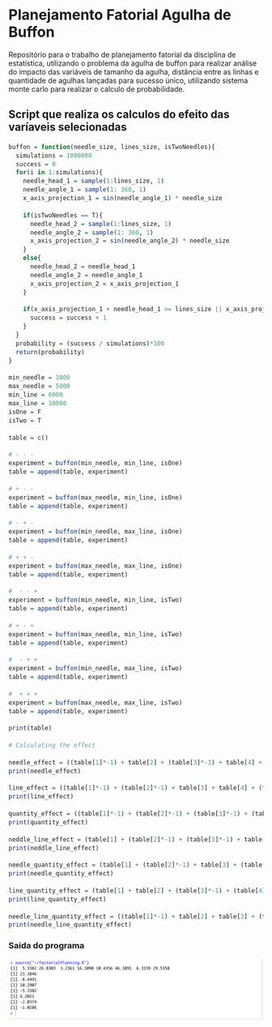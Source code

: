 # Planejamento Fatorial Agulha de Buffon

Repositório para o trabalho de planejamento fatorial da disciplina de estatística, utilizando o problema da agulha de buffon para realizar análise do impacto das variáveis de tamanho da agulha, distância entre as linhas e quantidade de agulhas lançadas para sucesso único, utilizando sistema monte carlo para realizar o calculo de probabilidade.

## Script que realiza os calculos do efeito das varíaveis selecionadas
```r
buffon = function(needle_size, lines_size, isTwoNeedles){
  simulations = 1000000
  success = 0
  for(i in 1:simulations){
    needle_head_1 = sample(1:lines_size, 1)
    needle_angle_1 = sample(1: 360, 1)
    x_axis_projection_1 = sin(needle_angle_1) * needle_size
    
    if(isTwoNeedles == T){
      needle_head_2 = sample(1:lines_size, 1)
      needle_angle_2 = sample(1: 360, 1)
      x_axis_projection_2 = sin(needle_angle_2) * needle_size
    }
    else{
      needle_head_2 = needle_head_1
      needle_angle_2 = needle_angle_1
      x_axis_projection_2 = x_axis_projection_1
    }
    
    if(x_axis_projection_1 + needle_head_1 >= lines_size || x_axis_projection_2 + needle_head_2 >= lines_size ){
      success = success + 1
    }
  }
  probability = (success / simulations)*100
  return(probability)
}

min_needle = 1000
max_needle = 5000
min_line = 6000
max_line = 10000
isOne = F
isTwo = T

table = c()

# - - -
experiment = buffon(min_needle, min_line, isOne)
table = append(table, experiment)

# + - -
experiment = buffon(max_needle, min_line, isOne)
table = append(table, experiment)

# - + -
experiment = buffon(min_needle, max_line, isOne)
table = append(table, experiment)

# + + -
experiment = buffon(max_needle, max_line, isOne)
table = append(table, experiment)

#  - - + 
experiment = buffon(min_needle, min_line, isTwo)
table = append(table, experiment)

# + - +
experiment = buffon(max_needle, min_line, isTwo)
table = append(table, experiment)

#  - + + 
experiment = buffon(min_needle, max_line, isTwo)
table = append(table, experiment)

#  + + + 
experiment = buffon(max_needle, max_line, isTwo)
table = append(table, experiment)

print(table)

# Calculating the effect

needle_effect = ((table[1]*-1) + table[2] + (table[3]*-1) + table[4] + (table[5]*-1) + table[6] + (table[7]*-1) + table[8])/4
print(needle_effect)

line_effect = ((table[1]*-1) + (table[2]*-1) + table[3] + table[4] + (table[5]*-1) + (table[6]*-1) + table[7] + table[8])/4
print(line_effect)

quantity_effect = ((table[1]*-1) + (table[2]*-1) + (table[3]*-1) + (table[4]*-1) + table[5] + table[6] + table[7] + table[8])/4
print(quantity_effect)

neddle_line_effect = (table[1] + (table[2]*-1) + (table[3]*-1) + table[4] + table[5] + (table[6]*-1) + (table[7]*-1) + table[8])/4
print(neddle_line_effect)

needle_quantity_effect = (table[1] + (table[2]*-1) + table[3] + (table[4]*-1) + (table[5]*-1) + table[6] + (table[7]*-1) + table[8])/4
print(needle_quantity_effect)

line_quantity_effect = (table[1] + table[2] + (table[3]*-1) + (table[4]*-1) + (table[5]*-1) + (table[6]*-1) + table[7] + table[8])/4
print(line_quantity_effect)

needle_line_quantity_effect = ((table[1]*-1) + table[2] + table[3] + (table[4]*-1) + table[5] + (table[6]*-1) + (table[7]*-1) + table[8])/4
print(needle_line_quantity_effect)

```

### Saida do programa

![program_output](./assets/programOutput.png)
